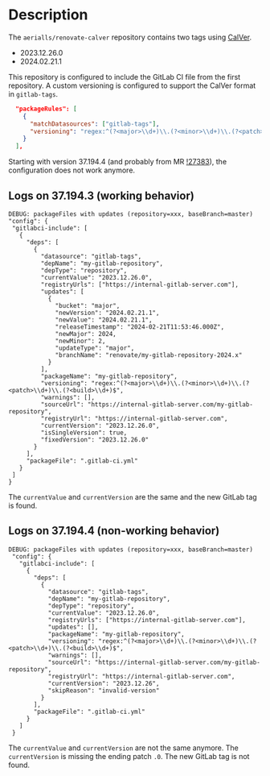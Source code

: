 # Description

The `aerialls/renovate-calver` repository contains two tags using [CalVer](https://calver.org/).

* 2023.12.26.0
* 2024.02.21.1

This repository is configured to include the GitLab CI file from the first repository. A custom versioning is configured to support the CalVer format in `gitlab-tags`.

```json
  "packageRules": [
    {
      "matchDatasources": ["gitlab-tags"],
      "versioning": "regex:^(?<major>\\d+)\\.(?<minor>\\d+)\\.(?<patch>\\d+)\\.(?<build>\\d+)$"
    }
  ],
```

Starting with version 37.194.4 (and probably from MR [!27383](https://github.com/renovatebot/renovate/pull/27383)), the configuration does not work anymore.

## Logs on 37.194.3 (working behavior)

```
DEBUG: packageFiles with updates (repository=xxx, baseBranch=master)
"config": {
 "gitlabci-include": [
   {
     "deps": [
       {
         "datasource": "gitlab-tags",
         "depName": "my-gitlab-repository",
         "depType": "repository",
         "currentValue": "2023.12.26.0",
         "registryUrls": ["https://internal-gitlab-server.com"],
         "updates": [
           {
             "bucket": "major",
             "newVersion": "2024.02.21.1",
             "newValue": "2024.02.21.1",
             "releaseTimestamp": "2024-02-21T11:53:46.000Z",
             "newMajor": 2024,
             "newMinor": 2,
             "updateType": "major",
             "branchName": "renovate/my-gitlab-repository-2024.x"
           }
         ],
         "packageName": "my-gitlab-repository",
         "versioning": "regex:^(?<major>\\d+)\\.(?<minor>\\d+)\\.(?<patch>\\d+)\\.(?<build>\\d+)$",
         "warnings": [],
         "sourceUrl": "https://internal-gitlab-server.com/my-gitlab-repository",
         "registryUrl": "https://internal-gitlab-server.com",
         "currentVersion": "2023.12.26.0",
         "isSingleVersion": true,
         "fixedVersion": "2023.12.26.0"
       }
     ],
     "packageFile": ".gitlab-ci.yml"
   }
 ]
}
```

The `currentValue` and `currentVersion` are the same and the new GitLab tag is found.

## Logs on 37.194.4 (non-working behavior)

```
DEBUG: packageFiles with updates (repository=xxx, baseBranch=master)
 "config": {
   "gitlabci-include": [
     {
       "deps": [
         {
           "datasource": "gitlab-tags",
           "depName": "my-gitlab-repository",
           "depType": "repository",
           "currentValue": "2023.12.26.0",
           "registryUrls": ["https://internal-gitlab-server.com"],
           "updates": [],
           "packageName": "my-gitlab-repository",
           "versioning": "regex:^(?<major>\\d+)\\.(?<minor>\\d+)\\.(?<patch>\\d+)\\.(?<build>\\d+)$",
           "warnings": [],
           "sourceUrl": "https://internal-gitlab-server.com/my-gitlab-repository",
           "registryUrl": "https://internal-gitlab-server.com",
           "currentVersion": "2023.12.26",
           "skipReason": "invalid-version"
         }
       ],
       "packageFile": ".gitlab-ci.yml"
     }
   ]
 }
```

The `currentValue` and `currentVersion` are not the same anymore. The `currentVersion` is missing the ending patch `.0`. The new GitLab tag is not found.
